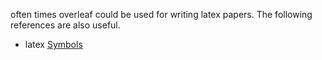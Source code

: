 often times overleaf could be used for writing latex papers. The following references are also useful.

* latex [Symbols](https://oeis.org/wiki/List_of_LaTeX_mathematical_symbols)
